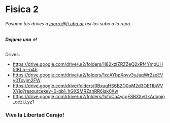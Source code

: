 # Fisica 2
###### Pasame tus drives a jporro@fi.uba.ar asi los subo a la repo.
##### Dejame una ⭐!

Drives:
* https://drive.google.com/drive/u/2/folders/1I82xzIZRZZeQ2xRf4YmpUH5tKLo--p4h
* https://drive.google.com/drive/u/2/folders/1xcAYbpXpvv3yJaqWr2zeEVy0Tovjm2FW
* https://drive.google.com/drive/folders/0BxuqHS6B2O0oM2d3OE11bWVXYjg?resourcekey=0-bb1_hGXSMRZznRR6Iak0Xw
* https://drive.google.com/drive/u/2/folders/1xfoCa4ycgFSB3XyGkAdqojg_oezU_yz1

### Viva la Libertad Carajo!
